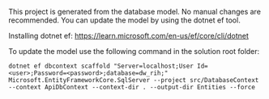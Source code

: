 ﻿This project is generated from the database  model. No manual changes are recommended. You can update the model by using the dotnet ef tool.

Installing dotnet ef: https://learn.microsoft.com/en-us/ef/core/cli/dotnet

To update the model use the following command in the solution root folder:

	dotnet ef dbcontext scaffold "Server=localhost;User Id=<user>;Password=<password>;database=dw_rih;" Microsoft.EntityFrameworkCore.SqlServer --project src/DatabaseContext --context ApiDbContext --context-dir . --output-dir Entities --force